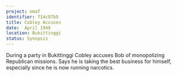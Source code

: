 ```yaml
---
project: omaf
identifier: 714c97b5
title: Cobley Accuses
date:  April 1948
location: Bukittinggi
status: Synopsis
---
```


During a party in Bukittinggi Cobley accuses Bob of monopolizing Republican missions. Says he is
taking the best business for himself, especially since he is now running narcotics.

